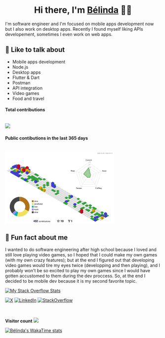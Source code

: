 <!-- ![](header.jpg) -->
<h1 align="center">
  Hi there, I'm <a href="https://github.com/belinda-g-freitas">Bélinda</a> 👋🏻
</h1>

I'm software engineer and I'm focused on mobile apps development now but I also work on desktop apps. Recently I found myself liking APIs developement, sometimes I even work on web apps.

## 💬 Like to talk about

- Mobile apps development
- Node.js
- Desktop apps
- Flutter & Dart
- Postman
- API integration
- Video games
- Food and travel

#### Total contributions

</br>
<img height="180em" src="https://github-readme-streak-stats.herokuapp.com/?user=belinda-g-freitas&hide_border=true" />

#### Public contibutions in the last 365 days

</br>

<!-- ![](./profile-3d-contrib/profile-gitblock.svg) -->
<img src="./profile-3d-contrib/profile-gitblock.svg" alt="Profile" style="width:70%; height:auto;" />

</br>

## 🤡 Fun fact about me

I wanted to do software engineering after high school because I loved and still love playing video games, so I hoped that I could make my own games (with my own crazy features); but at the end I figured out that developing video games would tire my eyes twice (developping and then playing), and I probably won't be so excited to play my own games since I would have gotten accustomed to them during the dev proccess. So, at the end I decided to be mobile dev because it is my second favorite topic.

<!-- [![roadmap.sh](https://roadmap.sh/card/wide/65327fe7b5d7a4eb01ea5e2e?variant=dark&roadmaps=flutter%2Cnodejs%2Cbackend%2Cjavascript)](https://roadmap.sh) -->

[![My Stack Overflow Stats](https://so-stats.vercel.app/api?user=17637096)](https://github.com/kurt-liao/so-stats)

<!-- socials -->
<p> 
  <a href="https://x.com/B_GloriaFreitas" target="_blank"><img alt="X" src="https://img.shields.io/badge/x-%2312100E.svg?&style=for-the-badge&logo=x&logoColor=white&" /></a> 
  <a href="https://www.linkedin.com/in/belinda-g-freitas" target="_blank"><img alt="LinkedIn" src="https://img.shields.io/badge/linkedin-%230077B5.svg?&style=for-the-badge&logo=linkedin&logoColor=white" /></a> 
  <a href="https://stackoverflow.com/users/17637096/belinda-g-freitas" target="_blank"><img alt="StackOverflow" src="https://img.shields.io/badge/stackoverflow-%2312100E.svg?&style=for-the-badge&logo=stackoverflow&logoColor=white" /></a>
</p>
</br>
<!-- stats -->
<!-- <div> -->
  <!-- most used languages -->
<!--   <a href="https://github.com/belinda-g-freitas">
    <img alt="Top Langs" height=240 align="center" src="https://github-readme-stats-belinda-g-freitas.vercel.app/api/top-langs/?username=belinda-g-freitas&layout=compact&langs_count=12" />
  </a> -->
  <!-- github stats -->
<!--   <a href="https://github.com/belinda-g-freitas">
    <img alt="Bélinda's GitHub Stats" height=240 align="center" src="https://github-readme-stats-belinda-g-freitas.vercel.app/api?username=belinda-g-freitas&custom_title=GitHub%20Stats&show_icons=true&theme=chartreuse-dark&count_private=true&include_all_commits=true&show=prs_merged,&hide=stars,issues"/>
  </a> -->
<!-- </div> -->
</br>
<b>Visitor count</b>
<img src="https://profile-counter.glitch.me/belinda-g-freitas/count.svg" />

[![Bélinda's WakaTime stats](https://github-readme-stats.vercel.app/api/wakatime?username=belinda_g_freitas)](https://github.com/anuraghazra/github-readme-stats)
